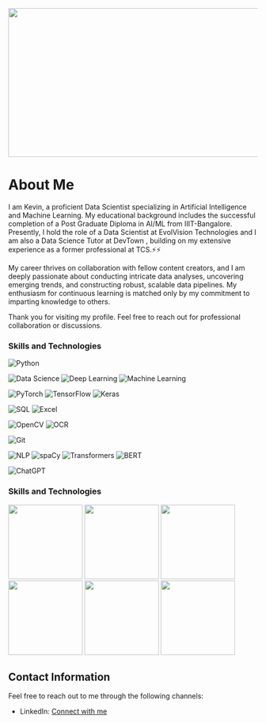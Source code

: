 <div align="center">
  <img src="https://media.giphy.com/media/dWesBcTLavkZuG35MI/giphy.gif" width="600" height="300"/>
</div>

<div align="center">
  <img src="https://komarev.com/ghpvc/?username=Kevin1899&style=flat-square&color=blue" alt=""/>
</div>

# About Me

I am Kevin, a proficient Data Scientist specializing in Artificial Intelligence and Machine Learning. My educational background includes the successful completion of a Post Graduate Diploma in AI/ML from IIIT-Bangalore. Presently, I hold the role of a Data Scientist at EvolVision Technologies and I am also a Data Science Tutor at DevTown , building on my extensive experience as a former professional at TCS.⚡⚡

My career thrives on collaboration with fellow content creators, and I am deeply passionate about conducting intricate data analyses, uncovering emerging trends, and constructing robust, scalable data pipelines. My enthusiasm for continuous learning is matched only by my commitment to imparting knowledge to others.

Thank you for visiting my profile. Feel free to reach out for professional collaboration or discussions. 

<!-- Skills and Technologies -->
### Skills and Technologies
![Python](https://img.shields.io/badge/Python-blue)

![Data Science](https://img.shields.io/badge/Data%20Science-brightgreen)
![Deep Learning](https://img.shields.io/badge/Deep%20Learning-yellow)
![Machine Learning](https://img.shields.io/badge/Machine%20Learning-purple)

![PyTorch](https://img.shields.io/badge/PyTorch-white)
![TensorFlow](https://img.shields.io/badge/TensorFlow-pink)
![Keras](https://img.shields.io/badge/Keras-darkgreen)

![SQL](https://img.shields.io/badge/SQL-lightblue)
![Excel](https://img.shields.io/badge/Excel-green)

![OpenCV](https://img.shields.io/badge/OpenCV-lightgrey)
![OCR](https://img.shields.io/badge/OCR-purple)

![Git](https://img.shields.io/badge/Git-brown)

![NLP](https://img.shields.io/badge/NLP-lightblue)
![spaCy](https://img.shields.io/badge/spaCy-orange)
![Transformers](https://img.shields.io/badge/Transformers-black)
![BERT](https://img.shields.io/badge/BERT-red)

![ChatGPT](https://img.shields.io/badge/ChatGPT-darkblue)


<!-- Skills and Technologies -->



<!-- Skills and Technologies with Logos (Resized) -->
### Skills and Technologies

<img src="https://upload.wikimedia.org/wikipedia/commons/c/c3/Python-logo-notext.svg" width="150" height="150" /> <!-- Python Logo -->
<img src="https://upload.wikimedia.org/wikipedia/commons/1/10/PyTorch_logo_icon.svg" width="150" height="150" /> <!-- PyTorch Logo -->
<img src="https://upload.wikimedia.org/wikipedia/commons/1/11/TensorFlowLogo.svg" width="150" height="150" /> <!-- TensorFlow Logo -->
<img src="https://upload.wikimedia.org/wikipedia/commons/0/01/Created_with_Matplotlib-logo.svg" width="150" height="150" /> <!-- Matplotlib Logo -->
<img src="https://upload.wikimedia.org/wikipedia/commons/3/32/OpenCV_Logo_with_text_svg_version.svg" width="150" height="150" /> <!-- OpenCV Logo -->
<img src="https://upload.wikimedia.org/wikipedia/commons/8/88/SpaCy_logo.svg" width="150" height="150" /> <!-- spaCy Logo -->


## Contact Information

Feel free to reach out to me through the following channels:

- LinkedIn: [Connect with me](your_linkedin_profile_url)


